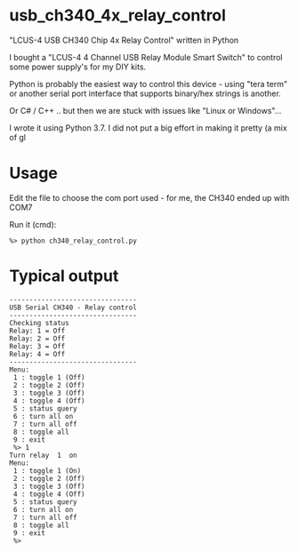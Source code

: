 # usb_ch340_4x_relay_control
"LCUS-4 USB CH340 Chip 4x Relay Control" written in Python

I bought a "LCUS-4 4 Channel USB Relay Module Smart Switch" to control some power supply's for my DIY kits.

Python is probably the easiest way to control this device - using "tera term" or another serial port interface that supports binary/hex strings is another.

Or C# / C++ .. but then we are stuck with issues like "Linux or Windows"...

I wrote it using Python 3.7.  I did not put a big effort in making it pretty (a mix of gl

# Usage
Edit the file to choose the com port used - for me, the CH340 ended up with COM7

Run it (cmd):
```
%> python ch340_relay_control.py
```

# Typical output

```
--------------------------------
USB Serial CH340 - Relay control
--------------------------------
Checking status
Relay: 1 = Off
Relay: 2 = Off
Relay: 3 = Off
Relay: 4 = Off
--------------------------------
Menu:
 1 : toggle 1 (Off)
 2 : toggle 2 (Off)
 3 : toggle 3 (Off)
 4 : toggle 4 (Off)
 5 : status query
 6 : turn all on
 7 : turn all off
 8 : toggle all
 9 : exit
 %> 1
Turn relay  1  on
Menu:
 1 : toggle 1 (On)
 2 : toggle 2 (Off)
 3 : toggle 3 (Off)
 4 : toggle 4 (Off)
 5 : status query
 6 : turn all on
 7 : turn all off
 8 : toggle all
 9 : exit
 %>
```


